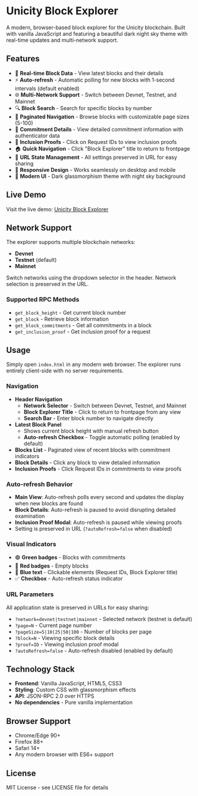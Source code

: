 # Unicity Block Explorer

A modern, browser-based block explorer for the Unicity blockchain. Built with vanilla JavaScript and featuring a beautiful dark night sky theme with real-time updates and multi-network support.

## Features

- 🌟 **Real-time Block Data** - View latest blocks and their details
- ⚡ **Auto-refresh** - Automatic polling for new blocks with 1-second intervals (default enabled)
- 🌐 **Multi-Network Support** - Switch between Devnet, Testnet, and Mainnet
- 🔍 **Block Search** - Search for specific blocks by number
- 📄 **Paginated Navigation** - Browse blocks with customizable page sizes (5-100)
- 🔗 **Commitment Details** - View detailed commitment information with authenticator data
- 🔐 **Inclusion Proofs** - Click on Request IDs to view inclusion proofs
- 🏠 **Quick Navigation** - Click "Block Explorer" title to return to frontpage
- 🔗 **URL State Management** - All settings preserved in URL for easy sharing
- 📱 **Responsive Design** - Works seamlessly on desktop and mobile
- 🎨 **Modern UI** - Dark glassmorphism theme with night sky background

## Live Demo

Visit the live demo: [Unicity Block Explorer](https://unicitynetwork.github.io/smt-explorer)

## Network Support

The explorer supports multiple blockchain networks:

- **Devnet**
- **Testnet** (default)
- **Mainnet**

Switch networks using the dropdown selector in the header. Network selection is preserved in the URL.

### Supported RPC Methods

- `get_block_height` - Get current block number
- `get_block` - Retrieve block information
- `get_block_commitments` - Get all commitments in a block
- `get_inclusion_proof` - Get inclusion proof for a request

## Usage

Simply open `index.html` in any modern web browser. The explorer runs entirely client-side with no server requirements.

### Navigation

- **Header Navigation** 
  - **Network Selector** - Switch between Devnet, Testnet, and Mainnet
  - **Block Explorer Title** - Click to return to frontpage from any view
  - **Search Bar** - Enter block number to navigate directly
- **Latest Block Panel** 
  - Shows current block height with manual refresh button
  - **Auto-refresh Checkbox** - Toggle automatic polling (enabled by default)
- **Blocks List** - Paginated view of recent blocks with commitment indicators
- **Block Details** - Click any block to view detailed information
- **Inclusion Proofs** - Click Request IDs in commitments to view proofs

### Auto-refresh Behavior

- **Main View**: Auto-refresh polls every second and updates the display when new blocks are found
- **Block Details**: Auto-refresh is paused to avoid disrupting detailed examination
- **Inclusion Proof Modal**: Auto-refresh is paused while viewing proofs
- Setting is preserved in URL (`?autoRefresh=false` when disabled)

### Visual Indicators

- 🟢 **Green badges** - Blocks with commitments
- 🔴 **Red badges** - Empty blocks
- 🔵 **Blue text** - Clickable elements (Request IDs, Block Explorer title)
- ✅ **Checkbox** - Auto-refresh status indicator

### URL Parameters

All application state is preserved in URLs for easy sharing:

- `?network=devnet|testnet|mainnet` - Selected network (testnet is default)
- `?page=N` - Current page number
- `?pageSize=5|10|25|50|100` - Number of blocks per page
- `?block=N` - Viewing specific block details
- `?proof=ID` - Viewing inclusion proof modal
- `?autoRefresh=false` - Auto-refresh disabled (enabled by default)

## Technology Stack

- **Frontend**: Vanilla JavaScript, HTML5, CSS3
- **Styling**: Custom CSS with glassmorphism effects
- **API**: JSON-RPC 2.0 over HTTPS
- **No dependencies** - Pure vanilla implementation

## Browser Support

- Chrome/Edge 90+
- Firefox 88+
- Safari 14+
- Any modern browser with ES6+ support

## License

MIT License - see LICENSE file for details